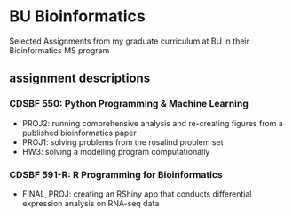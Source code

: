 # BU Bioinformatics
Selected Assignments from my graduate curriculum at BU in their Bioinformatics MS program

## assignment descriptions

### CDSBF 550: Python Programming & Machine Learning
* PROJ2: running comprehensive analysis and re-creating figures from a published bioinformatics paper
* PROJ1: solving problems from the rosalind problem set
* HW3: solving a modelling program computationally

### CDSBF 591-R: R Programming for Bioinformatics
* FINAL_PROJ: creating an RShiny app that conducts differential expression analysis on RNA-seq data
